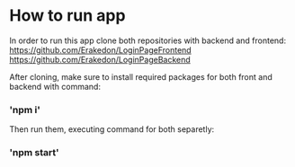 # How to run app

In order to run this app clone both repositories with backend and frontend:
https://github.com/Erakedon/LoginPageFrontend
https://github.com/Erakedon/LoginPageBackend

After cloning, make sure to install required packages for both front and backend with command:
### 'npm i'

Then run them, executing command for both separetly:
### 'npm start'